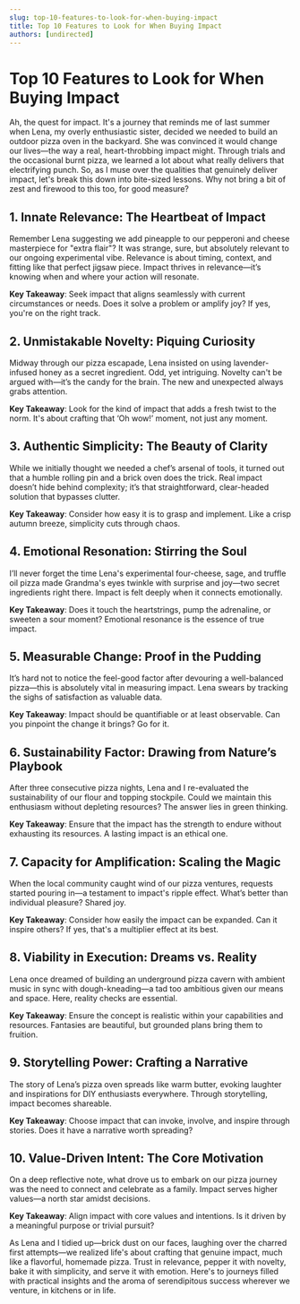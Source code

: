 ```yaml
---
slug: top-10-features-to-look-for-when-buying-impact
title: Top 10 Features to Look for When Buying Impact
authors: [undirected]
---
```



# Top 10 Features to Look for When Buying Impact

Ah, the quest for impact. It's a journey that reminds me of last summer when Lena, my overly enthusiastic sister, decided we needed to build an outdoor pizza oven in the backyard. She was convinced it would change our lives—the way a real, heart-throbbing impact might. Through trials and the occasional burnt pizza, we learned a lot about what really delivers that electrifying punch. So, as I muse over the qualities that genuinely deliver impact, let's break this down into bite-sized lessons. Why not bring a bit of zest and firewood to this too, for good measure?

## 1. **Innate Relevance: The Heartbeat of Impact**

Remember Lena suggesting we add pineapple to our pepperoni and cheese masterpiece for "extra flair"? It was strange, sure, but absolutely relevant to our ongoing experimental vibe. Relevance is about timing, context, and fitting like that perfect jigsaw piece. Impact thrives in relevance—it’s knowing when and where your action will resonate.

**Key Takeaway**: Seek impact that aligns seamlessly with current circumstances or needs. Does it solve a problem or amplify joy? If yes, you're on the right track.

## 2. **Unmistakable Novelty: Piquing Curiosity**

Midway through our pizza escapade, Lena insisted on using lavender-infused honey as a secret ingredient. Odd, yet intriguing. Novelty can't be argued with—it’s the candy for the brain. The new and unexpected always grabs attention.

**Key Takeaway**: Look for the kind of impact that adds a fresh twist to the norm. It's about crafting that ‘Oh wow!’ moment, not just any moment.

## 3. **Authentic Simplicity: The Beauty of Clarity**

While we initially thought we needed a chef’s arsenal of tools, it turned out that a humble rolling pin and a brick oven does the trick. Real impact doesn’t hide behind complexity; it’s that straightforward, clear-headed solution that bypasses clutter.

**Key Takeaway**: Consider how easy it is to grasp and implement. Like a crisp autumn breeze, simplicity cuts through chaos.

## 4. **Emotional Resonation: Stirring the Soul**

I’ll never forget the time Lena's experimental four-cheese, sage, and truffle oil pizza made Grandma's eyes twinkle with surprise and joy—two secret ingredients right there. Impact is felt deeply when it connects emotionally.

**Key Takeaway**: Does it touch the heartstrings, pump the adrenaline, or sweeten a sour moment? Emotional resonance is the essence of true impact.

## 5. **Measurable Change: Proof in the Pudding**

It’s hard not to notice the feel-good factor after devouring a well-balanced pizza—this is absolutely vital in measuring impact. Lena swears by tracking the sighs of satisfaction as valuable data.

**Key Takeaway**: Impact should be quantifiable or at least observable. Can you pinpoint the change it brings? Go for it.

## 6. **Sustainability Factor: Drawing from Nature’s Playbook**

After three consecutive pizza nights, Lena and I re-evaluated the sustainability of our flour and topping stockpile. Could we maintain this enthusiasm without depleting resources? The answer lies in green thinking.

**Key Takeaway**: Ensure that the impact has the strength to endure without exhausting its resources. A lasting impact is an ethical one.

## 7. **Capacity for Amplification: Scaling the Magic**

When the local community caught wind of our pizza ventures, requests started pouring in—a testament to impact's ripple effect. What’s better than individual pleasure? Shared joy.

**Key Takeaway**: Consider how easily the impact can be expanded. Can it inspire others? If yes, that's a multiplier effect at its best.

## 8. **Viability in Execution: Dreams vs. Reality**

Lena once dreamed of building an underground pizza cavern with ambient music in sync with dough-kneading—a tad too ambitious given our means and space. Here, reality checks are essential.

**Key Takeaway**: Ensure the concept is realistic within your capabilities and resources. Fantasies are beautiful, but grounded plans bring them to fruition.

## 9. **Storytelling Power: Crafting a Narrative**

The story of Lena’s pizza oven spreads like warm butter, evoking laughter and inspirations for DIY enthusiasts everywhere. Through storytelling, impact becomes shareable.

**Key Takeaway**: Choose impact that can invoke, involve, and inspire through stories. Does it have a narrative worth spreading?

## 10. **Value-Driven Intent: The Core Motivation**

On a deep reflective note, what drove us to embark on our pizza journey was the need to connect and celebrate as a family. Impact serves higher values—a north star amidst decisions.

**Key Takeaway**: Align impact with core values and intentions. Is it driven by a meaningful purpose or trivial pursuit?

As Lena and I tidied up—brick dust on our faces, laughing over the charred first attempts—we realized life's about crafting that genuine impact, much like a flavorful, homemade pizza. Trust in relevance, pepper it with novelty, bake it with simplicity, and serve it with emotion. Here's to journeys filled with practical insights and the aroma of serendipitous success wherever we venture, in kitchens or in life.